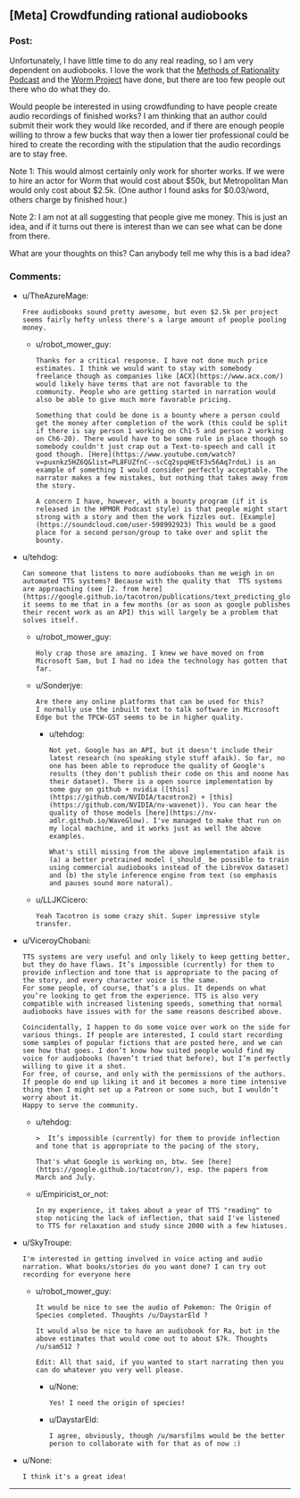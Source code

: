 ## [Meta] Crowdfunding rational audiobooks

### Post:

Unfortunately, I have little time to do any real reading, so I am very dependent on audiobooks. I love the work that the [Methods of Rationality Podcast](http://www.hpmorpodcast.com/) and the [Worm Project](http://audioworm.rein-online.org/) have done, but there are too few people out there who do what they do.

Would people be interested in using crowdfunding to have people create audio recordings of finished works? I am thinking that an author could submit their work they would like recorded, and if there are enough people willing to throw a few bucks that way then a lower tier professional could be hired to create the recording with the stipulation that the audio recordings are to stay free.

Note 1: This would almost certainly only work for shorter works. If we were to hire an actor for Worm that would cost about $50k, but Metropolitan Man would only cost about $2.5k. (One author I found asks for $0.03/word, others charge by finished hour.)

Note 2: I am not at all suggesting that people give me money. This is just an idea, and if it turns out there is interest than we can see what can be done from there.

What are your thoughts on this? Can anybody tell me why this is a bad idea?

### Comments:

- u/TheAzureMage:
  ```
  Free audiobooks sound pretty awesome, but even $2.5k per project seems fairly hefty unless there's a large amount of people pooling money.
  ```

  - u/robot_mower_guy:
    ```
    Thanks for a critical response. I have not done much price estimates. I think we would want to stay with somebody freelance though as companies like [ACX](https://www.acx.com/) would likely have terms that are not favorable to the community. People who are getting started in narration would also be able to give much more favorable pricing.

    Something that could be done is a bounty where a person could get the money after completion of the work (this could be split if there is say person 1 working on Ch1-5 and person 2 working on Ch6-20). There would have to be some rule in place though so somebody couldn't just crap out a Text-to-speech and call it good though. [Here](https://www.youtube.com/watch?v=puxnkz5HZ6Q&list=PL8FUZfnC--scCq2spqHEtF3v56Aq7rdoL) is an example of something I would consider perfectly acceptable. The narrator makes a few mistakes, but nothing that takes away from the story.

    A concern I have, however, with a bounty program (if it is released in the HPMOR Podcast style) is that people might start strong with a story and then the work fizzles out. [Example](https://soundcloud.com/user-598992923) This would be a good place for a second person/group to take over and split the bounty.
    ```

- u/tehdog:
  ```
  Can someone that listens to more audiobooks than me weigh in on automated TTS systems? Because with the quality that  TTS systems are approaching (see [2. from here](https://google.github.io/tacotron/publications/text_predicting_global_style_tokens/index.html#singlespeaker.unsupervised_prediction.tpcw)) it seems to me that in a few months (or as soon as google publishes their recent work as an API) this will largely be a problem that solves itself.
  ```

  - u/robot_mower_guy:
    ```
    Holy crap those are amazing. I knew we have moved on from Microsoft Sam, but I had no idea the technology has gotten that far.
    ```

  - u/Sonderjye:
    ```
    Are there any online platforms that can be used for this?
    I normally use the inbuilt text to talk software in Microsoft Edge but the TPCW-GST seems to be in higher quality.
    ```

    - u/tehdog:
      ```
      Not yet. Google has an API, but it doesn't include their latest research (no speaking style stuff afaik). So far, no one has been able to reproduce the quality of Google's results (they don't publish their code on this and noone has their dataset). There is a open source implementation by some guy on github + nvidia ([this](https://github.com/NVIDIA/tacotron2) + [this](https://github.com/NVIDIA/nv-wavenet)). You can hear the quality of those models [here](https://nv-adlr.github.io/WaveGlow). I've managed to make that run on my local machine, and it works just as well the above examples. 

      What's still missing from the above implementation afaik is (a) a better pretrained model (_should_ be possible to train using commercial audiobooks instead of the LibreVox dataset) and (b) the style inference engine from text (so emphasis and pauses sound more natural).
      ```

  - u/LLJKCicero:
    ```
    Yeah Tacotron is some crazy shit. Super impressive style transfer.
    ```

- u/ViceroyChobani:
  ```
  TTS systems are very useful and only likely to keep getting better, but they do have flaws. It’s impossible (currently) for them to provide inflection and tone that is appropriate to the pacing of the story, and every character voice is the same. 
  For some people, of course, that’s a plus. It depends on what you’re looking to get from the experience. TTS is also very compatible with increased listening speeds, something that normal audiobooks have issues with for the same reasons described above. 

  Coincidentally, I happen to do some voice over work on the side for various things. If people are interested, I could start recording some samples of popular fictions that are posted here, and we can see how that goes. I don’t know how suited people would find my voice for audiobooks (haven’t tried that before), but I’m perfectly willing to give it a shot. 
  For free, of course, and only with the permissions of the authors. If people do end up liking it and it becomes a more time intensive thing then I might set up a Patreon or some such, but I wouldn’t worry about it. 
  Happy to serve the community.
  ```

  - u/tehdog:
    ```
    >  It’s impossible (currently) for them to provide inflection and tone that is appropriate to the pacing of the story,

    That's what Google is working on, btw. See [here](https://google.github.io/tacotron/), esp. the papers from March and July.
    ```

  - u/Empiricist_or_not:
    ```
    In my experience, it takes about a year of TTS "reading" to stop noticing the lack of inflection, that said I've listened to TTS for relaxation and study since 2000 with a few hiatuses.
    ```

- u/SkyTroupe:
  ```
  I'm interested in getting involved in voice acting and audio narration. What books/stories do you want done? I can try out recording for everyone here
  ```

  - u/robot_mower_guy:
    ```
    It would be nice to see the audio of Pokemon: The Origin of Species completed. Thoughts /u/DaystarEld ?

    It would also be nice to have an audiobook for Ra, but in the above estimates that would come out to about $7k. Thoughts /u/sam512 ?

    Edit: All that said, if you wanted to start narrating then you can do whatever you very well please.
    ```

    - u/None:
      ```
      Yes! I need the origin of species!
      ```

    - u/DaystarEld:
      ```
      I agree, obviously, though /u/marsfilms would be the better person to collaborate with for that as of now :)
      ```

- u/None:
  ```
  I think it's a great idea!
  ```

---

